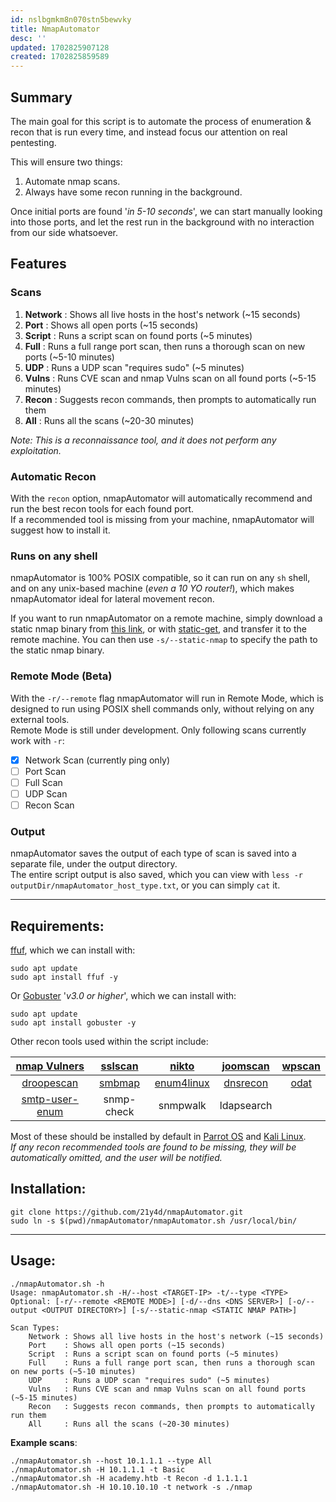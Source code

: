 ```yaml
---
id: nslbgmkm8n070stn5bewvky
title: NmapAutomator
desc: ''
updated: 1702825907128
created: 1702825859589
---
```





## Summary

The main goal for this script is to automate the process of enumeration & recon that is run every time, and instead focus our attention on real pentesting.

This will ensure two things:

1. Automate nmap scans.
2. Always have some recon running in the background.

Once initial ports are found '_in 5-10 seconds_', we can start manually looking into those ports, and let the rest run in the background with no interaction from our side whatsoever.

## [](https://github.com/21y4d/nmapAutomator#features)

## Features

### [](https://github.com/21y4d/nmapAutomator#scans)

### Scans

1. **Network** : Shows all live hosts in the host's network (~15 seconds)
2. **Port** : Shows all open ports (~15 seconds)
3. **Script** : Runs a script scan on found ports (~5 minutes)
4. **Full** : Runs a full range port scan, then runs a thorough scan on new ports (~5-10 minutes)
5. **UDP** : Runs a UDP scan "requires sudo" (~5 minutes)
6. **Vulns** : Runs CVE scan and nmap Vulns scan on all found ports (~5-15 minutes)
7. **Recon** : Suggests recon commands, then prompts to automatically run them
8. **All** : Runs all the scans (~20-30 minutes)

_Note: This is a reconnaissance tool, and it does not perform any exploitation._

### [](https://github.com/21y4d/nmapAutomator#automatic-recon)

### Automatic Recon

With the `recon` option, nmapAutomator will automatically recommend and run the best recon tools for each found port.  
If a recommended tool is missing from your machine, nmapAutomator will suggest how to install it.

### [](https://github.com/21y4d/nmapAutomator#runs-on-any-shell)

### Runs on any shell

nmapAutomator is 100% POSIX compatible, so it can run on any `sh` shell, and on any unix-based machine (_even a 10 YO router!_), which makes nmapAutomator ideal for lateral movement recon.

If you want to run nmapAutomator on a remote machine, simply download a static nmap binary from [this link](https://github.com/andrew-d/static-binaries/raw/master/binaries/linux/x86_64/nmap), or with [static-get](https://github.com/minos-org/minos-static), and transfer it to the remote machine. You can then use `-s/--static-nmap` to specify the path to the static nmap binary.

### [](https://github.com/21y4d/nmapAutomator#remote-mode-beta)

### Remote Mode (Beta)

With the `-r/--remote` flag nmapAutomator will run in Remote Mode, which is designed to run using POSIX shell commands only, without relying on any external tools.  
Remote Mode is still under development. Only following scans currently work with `-r`:

- [x]  Network Scan (currently ping only)
- [ ]  Port Scan
- [ ]  Full Scan
- [ ]  UDP Scan
- [ ]  Recon Scan

### [](https://github.com/21y4d/nmapAutomator#output)

### Output

nmapAutomator saves the output of each type of scan is saved into a separate file, under the output directory.  
The entire script output is also saved, which you can view with `less -r outputDir/nmapAutomator_host_type.txt`, or you can simply `cat` it.

---

## [](https://github.com/21y4d/nmapAutomator#requirements)

## Requirements:

[ffuf](https://github.com/ffuf/ffuf), which we can install with:

```shell
sudo apt update
sudo apt install ffuf -y
```

Or [Gobuster](https://github.com/OJ/gobuster) '_v3.0 or higher_', which we can install with:

```shell
sudo apt update
sudo apt install gobuster -y
```

Other recon tools used within the script include:

|[nmap Vulners](https://github.com/vulnersCom/nmap-vulners)|[sslscan](https://github.com/rbsec/sslscan)|[nikto](https://github.com/sullo/nikto)|[joomscan](https://github.com/rezasp/joomscan)|[wpscan](https://github.com/wpscanteam/wpscan)|
|:-:|:-:|:-:|:-:|:-:|
|[droopescan](https://github.com/droope/droopescan)|[smbmap](https://github.com/ShawnDEvans/smbmap)|[enum4linux](https://github.com/portcullislabs/enum4linux)|[dnsrecon](https://github.com/darkoperator/dnsrecon)|[odat](https://github.com/quentinhardy/odat)|
|[smtp-user-enum](https://github.com/pentestmonkey/smtp-user-enum)|snmp-check|snmpwalk|ldapsearch||

Most of these should be installed by default in [Parrot OS](https://www.parrotsec.org) and [Kali Linux](https://www.kali.org).  
_If any recon recommended tools are found to be missing, they will be automatically omitted, and the user will be notified._

## [](https://github.com/21y4d/nmapAutomator#installation)

## Installation:

```shell
git clone https://github.com/21y4d/nmapAutomator.git
sudo ln -s $(pwd)/nmapAutomator/nmapAutomator.sh /usr/local/bin/
```

---

## [](https://github.com/21y4d/nmapAutomator#usage)

## Usage:

```
./nmapAutomator.sh -h
Usage: nmapAutomator.sh -H/--host <TARGET-IP> -t/--type <TYPE>
Optional: [-r/--remote <REMOTE MODE>] [-d/--dns <DNS SERVER>] [-o/--output <OUTPUT DIRECTORY>] [-s/--static-nmap <STATIC NMAP PATH>]

Scan Types:
	Network : Shows all live hosts in the host's network (~15 seconds)
	Port    : Shows all open ports (~15 seconds)
	Script  : Runs a script scan on found ports (~5 minutes)
	Full    : Runs a full range port scan, then runs a thorough scan on new ports (~5-10 minutes)
	UDP     : Runs a UDP scan "requires sudo" (~5 minutes)
	Vulns   : Runs CVE scan and nmap Vulns scan on all found ports (~5-15 minutes)
	Recon   : Suggests recon commands, then prompts to automatically run them
	All     : Runs all the scans (~20-30 minutes)
```

**Example scans**:

```
./nmapAutomator.sh --host 10.1.1.1 --type All
./nmapAutomator.sh -H 10.1.1.1 -t Basic
./nmapAutomator.sh -H academy.htb -t Recon -d 1.1.1.1
./nmapAutomator.sh -H 10.10.10.10 -t network -s ./nmap
```